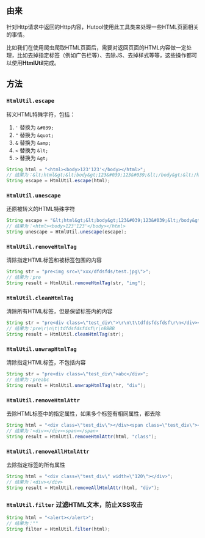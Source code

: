 ## 由来

针对Http请求中返回的Http内容，Hutool使用此工具类来处理一些HTML页面相关的事情。

比如我们在使用爬虫爬取HTML页面后，需要对返回页面的HTML内容做一定处理，比如去掉指定标签（例如广告栏等）、去除JS、去掉样式等等，这些操作都可以使用**HtmlUtil**完成。

## 方法

### `HtmlUtil.escape` 

转义HTML特殊字符，包括：

1. `'` 替换为 `&#039;`
2. `"` 替换为 `&quot;`
3. `&` 替换为 `&amp;`
4. `<` 替换为 `&lt;`
5. `>` 替换为 `&gt;`

```java
String html = "<html><body>123'123'</body></html>";
// 结果为：&lt;html&gt;&lt;body&gt;123&#039;123&#039;&lt;/body&gt;&lt;/html&gt;
String escape = HtmlUtil.escape(html);
```


###  `HtmlUtil.unescape` 

还原被转义的HTML特殊字符

```java
String escape = "&lt;html&gt;&lt;body&gt;123&#039;123&#039;&lt;/body&gt;&lt;/html&gt;";
// 结果为：<html><body>123'123'</body></html>
String unescape = HtmlUtil.unescape(escape);
```

###  `HtmlUtil.removeHtmlTag` 

清除指定HTML标签和被标签包围的内容

```java
String str = "pre<img src=\"xxx/dfdsfds/test.jpg\">";
// 结果为：pre
String result = HtmlUtil.removeHtmlTag(str, "img");
```

###  `HtmlUtil.cleanHtmlTag` 

清除所有HTML标签，但是保留标签内的内容

```java
String str = "pre<div class=\"test_div\">\r\n\t\tdfdsfdsfdsf\r\n</div><div class=\"test_div\">BBBB</div>";
// 结果为：pre\r\n\t\tdfdsfdsfdsf\r\nBBBB
String result = HtmlUtil.cleanHtmlTag(str);
```

###  `HtmlUtil.unwrapHtmlTag` 

清除指定HTML标签，不包括内容

```java
String str = "pre<div class=\"test_div\">abc</div>";
// 结果为：preabc
String result = HtmlUtil.unwrapHtmlTag(str, "div");
```

###  `HtmlUtil.removeHtmlAttr` 

去除HTML标签中的指定属性，如果多个标签有相同属性，都去除

```java
String html = "<div class=\"test_div\"></div><span class=\"test_div\"></span>";
// 结果为：<div></div><span></span>
String result = HtmlUtil.removeHtmlAttr(html, "class");
```

###  `HtmlUtil.removeAllHtmlAttr` 

去除指定标签的所有属性

```java
String html = "<div class=\"test_div\" width=\"120\"></div>";
// 结果为：<div></div>
String result = HtmlUtil.removeAllHtmlAttr(html, "div");
```

###  `HtmlUtil.filter` 过滤HTML文本，防止XSS攻击

```java
String html = "<alert></alert>";
// 结果为：""
String filter = HtmlUtil.filter(html);
```
